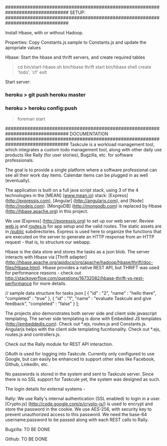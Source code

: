 ###############################################################################
SETUP:
###############################################################################

Install Hbase, with or without Hadoop.

Properties:
Copy Constants.js.sample to Constants.js and update the apropriate values

Hbase:
Start the hbase and thrift servers, and create required tables
> cd <HBASE INSTALL DIRECTORY>
> bin/start-hbase.sh
> bin/hbase thrift start
> bin/hbase shell
    create 'todo', 'cf'
    exit
>


Start server:
### heroku > git push heroku master
### heroku > heroku config:push
> foreman start


###############################################################################
DOCUMENTATION
###############################################################################
Taskcule is a workload management tool, which integrates a custom todo management tool, along with other daily use products like Rally (for user stories), Bugzilla, etc. for software professionals.

The goal is to provide a single platform where a software professional can see all their work day items.  Calendar items can be plugged in as well (eventually).

The application is built on a full java script stack, using 3 of the 4 technologies in the [MEAN] (www.mean.io) stack: [Express] (http://expressjs.com), [Angular] (http://angularjs.com), and [Node] (http://nodejs.com).  [MongoDB] (http://mongodb.com) is replaced by Hbase (http://hbase.apache.org) in this project.

We use [Express] (http://expressjs.org) to set up our web server. Review [web.js](web.js) and [routes.js](routes.js) for app setup and the valid routes. The static assets are in [/public](public/) subdirectories.  Express is used here to organize the functions that are executed on the server to generate an HTTP response from an HTTP request - that is, to structure our webapp.

Hbase is the data store and stores the tasks as a json blob.  The server interacts with Hbase via [Thrift adapter] (http://hbase.apache.org/apidocs/org/apache/hadoop/hbase/thrift/doc-files/Hbase.html).  Hbase provides a native REST API, but THRIFT was used for performance reasons - check out http://stackoverflow.com/questions/16732082/hbase-thrift-vs-rest-performance for more details.

// sample data structure for tasks json
[
    {
      "id" : "2",
      "name" : "hello there",
      "completed" : "true"
    },
    {
      "id" : "1",
      "name" : "evaluate Taskcule and give feedback",
      "completed" : "false"
    }
];


The projects also demonstrates both server side and client side javascript templating.  The server side templating is done with Embedded JS templates (http://embeddedjs.com).  Check out *.ejs, routes.js and Constants.js.  Angularjs helps with the client side templating fucntionality.  Check out *.ejs, routes.js and controllers.js.

Check out the Rally module for REST API interaction.

OAuth is used for logging into Taskcule.  Currently only configured to use Google, but can easily be enhanced to support other sites like Facebook, Github, LinkedIn, etc.

No passwords is stored in the system and sent to Taskcule server.  Since there is no SSL support for Taskcule yet, the system was designed as such.  

The login details for external systems - 

Rally: We use Rally's internal authentication (SSL enabled) to login in a user.  [Crypto.js] (http://code.google.com/p/crypto-js/) is used to encrypt and store the password in the cookie.  We use AES-256, with security key to prevent unauthorized 
access to this password.  We need the base-64 username:password to be passed along
with each REST calls to Rally.  

Bugzilla: TO BE DONE

Github: TO BE DONE


